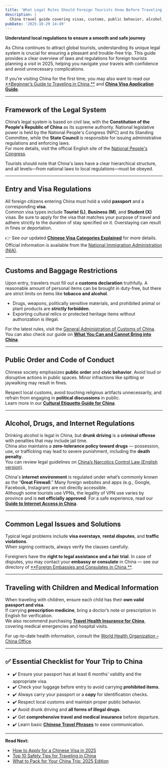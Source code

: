 ```yaml
---
title: 'What Legal Rules Should Foreign Tourists Know Before Traveling to China?'
description: |
  China travel guide covering visas, customs, public behavior, alcohol, drugs, and internet, ensuring safe, smooth trips for foreign tourists, including child and health tips.
pubDate: '2025-10-29 14:49'
---
```


**Understand local regulations to ensure a smooth and safe journey**

As China continues to attract global tourists, understanding its unique legal system is crucial for ensuring a pleasant
and trouble-free trip. This guide provides a clear overview of laws and regulations for foreign tourists planning a
visit in 2025, helping you navigate your travels with confidence and avoid unnecessary complications.

If you’re visiting China for the first time, you may also want to read our [**Beginner’s Guide to Traveling in China
**](/beginner-travel-guide-china) and [**China Visa Application Guide**](/apply-for-chinese-visa).

---

## **Framework of the Legal System**

China’s legal system is based on civil law, with the **Constitution of the People's Republic of China** as its supreme
authority. National legislative power is held by the National People's Congress (NPC) and its Standing Committee, while
the **State Council** is responsible for issuing administrative regulations and enforcing laws.  
For more details, visit the official English site of the [National People's Congress](http://www.npc.gov.cn/englishnpc).

Tourists should note that China's laws have a clear hierarchical structure, and all levels—from national laws to local
regulations—must be obeyed.

---

## **Entry and Visa Regulations**

All foreign citizens entering China must hold a valid **passport** and a corresponding **visa**.  
Common visa types include **Tourist (L)**, **Business (M)**, and **Student (X)** visas. Be sure to apply for the visa
that matches your purpose of travel and adhere strictly to the duration of stay specified on it. Overstaying can result
in fines or deportation.

👉 See our updated [**Chinese Visa Categories Explained**](/apply-for-chinese-visa) for more details.  
Official information is available from the [National Immigration Administration (NIA)](https://www.nia.gov.cn).

---

## **Customs and Baggage Restrictions**

Upon entry, travelers must fill out a **customs declaration** truthfully. A reasonable amount of personal items can be
brought in duty-free, but there are strict limits on items like **tobacco and alcohol**.

- Drugs, weapons, politically sensitive materials, and prohibited animal or plant products are **strictly forbidden**.
- Exporting cultural relics or protected heritage items without authorization is illegal.

For the latest rules, visit the [General Administration of Customs of China](http://english.customs.gov.cn).  
You can also check our guide on [**What You Can and Cannot Bring into China**](/china-customs-guide).

---

## **Public Order and Code of Conduct**

Chinese society emphasizes **public order** and **civic behavior**. Avoid loud or disruptive actions in public spaces.
Minor infractions like spitting or jaywalking may result in fines.

Respect local customs, avoid touching religious artifacts unnecessarily, and refrain from engaging in **political
discussions** in public.  
Learn more in our [**Cultural Etiquette Guide for China**](/china-etiquette-guide).

---

## **Alcohol, Drugs, and Internet Regulations**

Drinking alcohol is legal in China, but **drunk driving** is a **criminal offense** with penalties that may include jail
time.  
China also maintains a **zero-tolerance policy toward drugs** — possession, use, or trafficking may lead to severe
punishment, including the **death penalty**.  
You can review legal guidelines
on [China’s Narcotics Control Law (English version)](http://www.gov.cn/english/laws/2021-12/28/content_5665234.htm).

China's **internet environment** is regulated under what’s commonly known as the “**Great Firewall**.” Many foreign
websites and apps (e.g., Google, Facebook, Instagram) are not directly accessible.  
Although some tourists use VPNs, the legality of VPN use varies by province and is **not officially approved**. For a
safe experience, read our [**Guide to Internet Access in China**](/china-internet-access-guide).

---

## **Common Legal Issues and Solutions**

Typical legal problems include **visa overstays**, **rental disputes**, and **traffic violations**.  
When signing contracts, always verify the clauses carefully.

Foreigners have the **right to legal assistance and a fair trial**. In case of disputes, you may contact your **embassy
or consulate** in China — see our directory of [**Foreign Embassies and Consulates in China
**](/foreign-embassies-in-china).

---

## **Traveling with Children and Medical Information**

When traveling with children, ensure each child has their **own valid passport and visa**.  
If carrying **prescription medicine**, bring a doctor’s note or prescription in English for verification.  
We also recommend purchasing [**Travel Health Insurance for China**](/travel-health-insurance-china), covering
medical emergencies and hospital visits.

For up-to-date health information, consult the [World Health Organization – China Office](https://www.who.int/china).

---

## ✅ **Essential Checklist for Your Trip to China**

- ✔️ Ensure your passport has at least 6 months’ validity and the appropriate visa.
- ✔️ Check your luggage before entry to avoid carrying **prohibited items**.
- ✔️ Always carry your passport or a **copy** for identification checks.
- ✔️ Respect local customs and maintain proper public behavior.
- ✔️ Avoid drunk driving and **all forms of illegal drugs**.
- ✔️ Get **comprehensive travel and medical insurance** before departure.
- ✔️ Learn basic [**Chinese Travel Phrases**](/chinese-travel-phrases) to ease communication.

---

**Read Next:**

- [How to Apply for a Chinese Visa in 2025](/apply-for-chinese-visa)
- [Top 10 Safety Tips for Traveling in China](/china-travel-safety-tips)
- [What to Pack for Your China Trip: 2025 Edition](/china-packing-guide)
